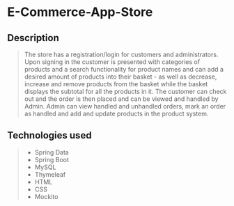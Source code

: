 # E-Commerce-App-Store

## Description

> The store has a registration/login for customers and administrators. Upon signing in the customer is presented with categories of products and a search functionality for product names and can add a desired amount of products into their basket - as well as decrease, increase and remove products from the basket while the basket displays the subtotal for all the products in it. The customer can check out and the order is then placed and can be viewed and handled by Admin. Admin can view handled and unhandled orders, mark an order as handled and add and update products in the product system.  

## Technologies used

> - Spring Data
> - Spring Boot
> - MySQL
> - Thymeleaf
> - HTML
> - CSS
> - Mockito